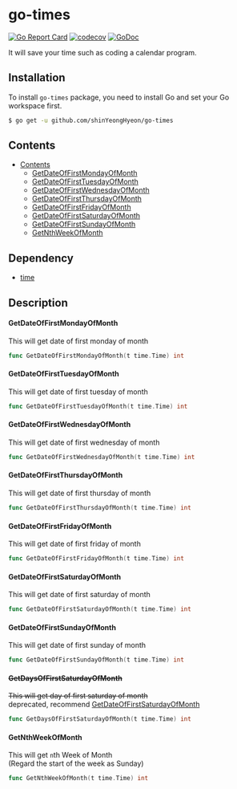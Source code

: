 # go-times
[![Go Report Card](https://goreportcard.com/badge/github.com/shinYeongHyeon/go-times)](https://goreportcard.com/report/github.com/shinYeongHyeon/go-times)
[![codecov](https://codecov.io/gh/shinYeongHyeon/go-times/branch/master/graph/badge.svg?token=2A399RA25X)](https://codecov.io/gh/shinYeongHyeon/go-times)
[![GoDoc](https://pkg.go.dev/badge/github.com/shinYeongHyeon/go-times?status.svg)](https://pkg.go.dev/github.com/shinYeongHyeon/go-times)

It will save your time such as coding a calendar program.

## Installation
To install `go-times` package, you need to install Go and set your Go workspace first.
```sh
$ go get -u github.com/shinYeongHyeon/go-times
```

## Contents

- [Contents](#contents)
  - [GetDateOfFirstMondayOfMonth](#getDateOfFirstMondayOfMonth)
  - [GetDateOfFirstTuesdayOfMonth](#getDateOfFirstTuesdayOfMonth)
  - [GetDateOfFirstWednesdayOfMonth](#getDateOfFirstWednesdayOfMonth)
  - [GetDateOfFirstThursdayOfMonth](#getDateOfFirstThursdayOfMonth)
  - [GetDateOfFirstFridayOfMonth](#getDateOfFirstFridayOfMonth)
  - [GetDateOfFirstSaturdayOfMonth](#getDateOfFirstSaturdayOfMonth)
  - [GetDateOfFirstSundayOfMonth](#getDateOfFirstSundayOfMonth)
  - [GetNthWeekOfMonth](#getNthWeekOfMonth)
    
## Dependency
 - [time](https://golang.org/pkg/time/)

## Description

#### GetDateOfFirstMondayOfMonth
This will get date of first monday of month
```go
func GetDateOfFirstMondayOfMonth(t time.Time) int
```

#### GetDateOfFirstTuesdayOfMonth
This will get date of first tuesday of month
```go
func GetDateOfFirstTuesdayOfMonth(t time.Time) int
```

#### GetDateOfFirstWednesdayOfMonth
This will get date of first wednesday of month
```go
func GetDateOfFirstWednesdayOfMonth(t time.Time) int
```

#### GetDateOfFirstThursdayOfMonth
This will get date of first thursday of month
```go
func GetDateOfFirstThursdayOfMonth(t time.Time) int
```

#### GetDateOfFirstFridayOfMonth
This will get date of first friday of month
```go
func GetDateOfFirstFridayOfMonth(t time.Time) int
```

#### GetDateOfFirstSaturdayOfMonth
This will get date of first saturday of month
```go
func GetDateOfFirstSaturdayOfMonth(t time.Time) int
```

#### GetDateOfFirstSundayOfMonth
This will get date of first sunday of month
```go
func GetDateOfFirstSundayOfMonth(t time.Time) int
```

#### ~~GetDaysOfFirstSaturdayOfMonth~~
~~This will get day of first saturday of month~~  
deprecated, recommend [GetDateOfFirstSaturdayOfMonth](#getDateOfFirstSaturdayOfMonth)
```go
func GetDaysOfFirstSaturdayOfMonth(t time.Time) int
```

#### GetNthWeekOfMonth
This will get `n`th Week of Month  
(Regard the start of the week as Sunday)
```go
func GetNthWeekOfMonth(t time.Time) int
```
